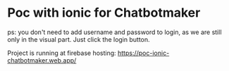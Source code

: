 # Poc with ionic for Chatbotmaker

ps: you don't need to add username and password to login, as we are still only in the visual part. Just click the login button.

Project is running at firebase hosting: https://poc-ionic-chatbotmaker.web.app/
